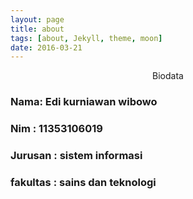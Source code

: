 ```yaml
---
layout: page
title: about
tags: [about, Jekyll, theme, moon]
date: 2016-03-21
---
```

    

<center>Biodata</center>


<p><h3>Nama: Edi kurniawan wibowo </h3>
<p><h3>Nim : 11353106019 </h3>
<p><h3>Jurusan : sistem informasi </h3>
<p><h3>fakultas : sains dan teknologi </h3>

